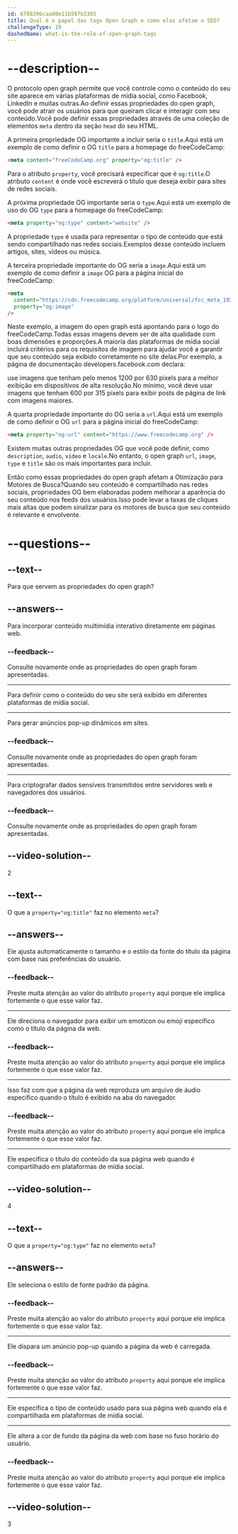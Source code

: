 ```yaml
---
id: 6708396caa00e11b597b3365
title: Qual é o papel das tags Open Graph e como elas afetam o SEO?
challengeType: 19
dashedName: what-is-the-role-of-open-graph-tags
---
```


# --description--

O protocolo open graph permite que você controle como o conteúdo do seu site aparece em várias plataformas de mídia social, como Facebook, LinkedIn e muitas outras.Ao definir essas propriedades do open graph, você pode atrair os usuários para que queiram clicar e interagir com seu conteúdo.Você pode definir essas propriedades através de uma coleção de elementos `meta` dentro da seção `head` do seu HTML.

A primeira propriedade OG importante a incluir seria o `title`.Aqui está um exemplo de como definir o OG `title` para a homepage do freeCodeCamp:

```html
<meta content="freeCodeCamp.org" property="og:title" />
```

Para o atributo `property`, você precisará especificar que é `og:title`.O atributo `content` é onde você escreverá o título que deseja exibir para sites de redes sociais.

A próxima propriedade OG importante seria o `type`.Aqui está um exemplo de uso do OG `type` para a homepage do freeCodeCamp:

```html
<meta property="og:type" content="website" />
```

A propriedade `type` é usada para representar o tipo de conteúdo que está sendo compartilhado nas redes sociais.Exemplos desse conteúdo incluem artigos, sites, vídeos ou música.

A terceira propriedade importante do OG seria a `image`.Aqui está um exemplo de como definir a `image` OG para a página inicial do freeCodeCamp:

```html
<meta
  content="https://cdn.freecodecamp.org/platform/universal/fcc_meta_1920X1080-indigo.png"
  property="og:image"
/>
```

Neste exemplo, a imagem do open graph está apontando para o logo do freeCodeCamp.Todas essas imagens devem ser de alta qualidade com boas dimensões e proporções.A maioria das plataformas de mídia social incluirá critérios para os requisitos de imagem para ajudar você a garantir que seu conteúdo seja exibido corretamente no site delas.Por exemplo, a página de documentação developers.facebook.com declara:

use imagens que tenham pelo menos 1200 por 630 pixels para a melhor exibição em dispositivos de alta resolução.No mínimo, você deve usar imagens que tenham 600 por 315 pixels para exibir posts de página de link com imagens maiores.

A quarta propriedade importante do OG seria a `url`.Aqui está um exemplo de como definir o OG `url` para a página inicial do freeCodeCamp:

```html
<meta property="og:url" content="https://www.freecodecamp.org" />
```

Existem muitas outras propriedades OG que você pode definir, como `description`, `audio`, `video` e `locale`.No entanto, o open graph `url`, `image`, `type` e `title` são os mais importantes para incluir.

Então como essas propriedades do open graph afetam a Otimização para Motores de Busca?Quando seu conteúdo é compartilhado nas redes sociais, propriedades OG bem elaboradas podem melhorar a aparência do seu conteúdo nos feeds dos usuários.Isso pode levar a taxas de cliques mais altas que podem sinalizar para os motores de busca que seu conteúdo é relevante e envolvente.

# --questions--

## --text--

Para que servem as propriedades do open graph?

## --answers--

Para incorporar conteúdo multimídia interativo diretamente em páginas web.

### --feedback--

Consulte novamente onde as propriedades do open graph foram apresentadas.

---

Para definir como o conteúdo do seu site será exibido em diferentes plataformas de mídia social.

---

Para gerar anúncios pop-up dinâmicos em sites.

### --feedback--

Consulte novamente onde as propriedades do open graph foram apresentadas.

---

Para criptografar dados sensíveis transmitidos entre servidores web e navegadores dos usuários.

### --feedback--

Consulte novamente onde as propriedades do open graph foram apresentadas.

## --video-solution--

2

## --text--

O que a `property="og:title"` faz no elemento `meta`?

## --answers--

Ele ajusta automaticamente o tamanho e o estilo da fonte do título da página com base nas preferências do usuário.

### --feedback--

Preste muita atenção ao valor do atributo `property` aqui porque ele implica fortemente o que esse valor faz.

---

Ele direciona o navegador para exibir um emoticon ou emoji específico como o título da página da web.

### --feedback--

Preste muita atenção ao valor do atributo `property` aqui porque ele implica fortemente o que esse valor faz.

---

Isso faz com que a página da web reproduza um arquivo de áudio específico quando o título é exibido na aba do navegador.

### --feedback--

Preste muita atenção ao valor do atributo `property` aqui porque ele implica fortemente o que esse valor faz.

---

Ele especifica o título do conteúdo da sua página web quando é compartilhado em plataformas de mídia social.

## --video-solution--

4

## --text--

O que a `property="og:type"` faz no elemento `meta`?

## --answers--

Ele seleciona o estilo de fonte padrão da página.

### --feedback--

Preste muita atenção ao valor do atributo `property` aqui porque ele implica fortemente o que esse valor faz.

---

Ele dispara um anúncio pop-up quando a página da web é carregada.

### --feedback--

Preste muita atenção ao valor do atributo `property` aqui porque ele implica fortemente o que esse valor faz.

---

Ele especifica o tipo de conteúdo usado para sua página web quando ela é compartilhada em plataformas de mídia social.

---

Ele altera a cor de fundo da página da web com base no fuso horário do usuário.

### --feedback--

Preste muita atenção ao valor do atributo `property` aqui porque ele implica fortemente o que esse valor faz.

## --video-solution--

3
